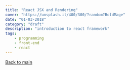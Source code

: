 ```yaml
---
title: "React JSX and Rendering"
cover: "https://unsplash.it/400/300/?random?BoldMage"
date: "01-03-2018"
category: "draft"
description: "introduction to react framework"
tags:
    - programming
    - front-end
    - react
---
```


<a href="/react-build-modern-apps">Back to main</a>
